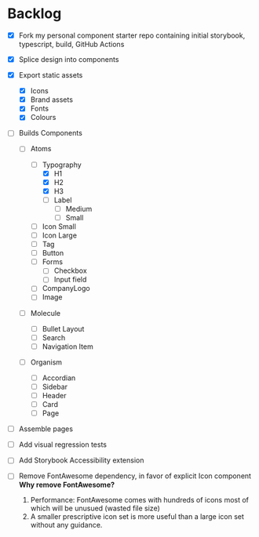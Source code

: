 # Backlog

- [x] Fork my personal component starter repo containing initial storybook, typescript, build, GitHub Actions
- [x] Splice design into components
- [x] Export static assets

  - [x] Icons
  - [x] Brand assets
  - [x] Fonts
  - [x] Colours

- [ ] Builds Components

  - [ ] Atoms

    - [ ] Typography
      - [x] H1
      - [x] H2
      - [x] H3
      - [ ] Label
        - [ ] Medium
        - [ ] Small
    - [ ] Icon Small
    - [ ] Icon Large
    - [ ] Tag
    - [ ] Button
    - [ ] Forms
      - [ ] Checkbox
      - [ ] Input field
    - [ ] CompanyLogo
    - [ ] Image

  - [ ] Molecule

    - [ ] Bullet Layout
    - [ ] Search
    - [ ] Navigation Item

  - [ ] Organism
    - [ ] Accordian
    - [ ] Sidebar
    - [ ] Header
    - [ ] Card
    - [ ] Page

- [ ] Assemble pages
- [ ] Add visual regression tests
- [ ] Add Storybook Accessibility extension
- [ ] Remove FontAwesome dependency, in favor of explicit Icon component
      **Why remove FontAwesome?**
  1. Performance: FontAwesome comes with hundreds of icons most of which will be unusued (wasted file size)
  2. A smaller prescriptive icon set is more useful than a large icon set without any guidance.
